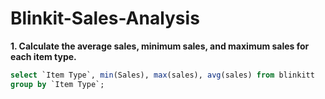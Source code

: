 # Blinkit-Sales-Analysis

**1. Calculate the average sales, minimum sales, and maximum sales for each item type.**
``` sql
select `Item Type`, min(Sales), max(sales), avg(sales) from blinkitt
group by `Item Type`;
```
